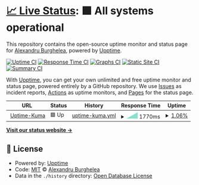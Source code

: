 # [📈 Live Status](https://aburghelea.github.io/upptime): <!--live status--> **🟩 All systems operational**

This repository contains the open-source uptime monitor and status page for [Alexandru Burghelea](http://www.alexburghelea.ro/), powered by [Upptime](https://github.com/upptime/upptime).

[![Uptime CI](https://github.com/aburghelea/upptime/workflows/Uptime%20CI/badge.svg)](https://github.com/aburghelea/upptime/actions?query=workflow%3A%22Uptime+CI%22)
[![Response Time CI](https://github.com/aburghelea/upptime/workflows/Response%20Time%20CI/badge.svg)](https://github.com/aburghelea/upptime/actions?query=workflow%3A%22Response+Time+CI%22)
[![Graphs CI](https://github.com/aburghelea/upptime/workflows/Graphs%20CI/badge.svg)](https://github.com/aburghelea/upptime/actions?query=workflow%3A%22Graphs+CI%22)
[![Static Site CI](https://github.com/aburghelea/upptime/workflows/Static%20Site%20CI/badge.svg)](https://github.com/aburghelea/upptime/actions?query=workflow%3A%22Static+Site+CI%22)
[![Summary CI](https://github.com/aburghelea/upptime/workflows/Summary%20CI/badge.svg)](https://github.com/aburghelea/upptime/actions?query=workflow%3A%22Summary+CI%22)

With [Upptime](https://upptime.js.org), you can get your own unlimited and free uptime monitor and status page, powered entirely by a GitHub repository. We use [Issues](https://github.com/aburghelea/upptime/issues) as incident reports, [Actions](https://github.com/aburghelea/upptime/actions) as uptime monitors, and [Pages](https://aburghelea.github.io/upptime) for the status page.

<!--start: status pages-->
<!-- This summary is generated by Upptime (https://github.com/upptime/upptime) -->
<!-- Do not edit this manually, your changes will be overwritten -->
<!-- prettier-ignore -->
| URL | Status | History | Response Time | Uptime |
| --- | ------ | ------- | ------------- | ------ |
| <img alt="" src="https://icons.duckduckgo.com/ip3/null.ico" height="13"> [Uptime-Kuma](status.alexburghelea.ro) | 🟩 Up | [uptime-kuma.yml](https://github.com/aburghelea/upptime/commits/HEAD/history/uptime-kuma.yml) | <details><summary><img alt="Response time graph" src="./graphs/uptime-kuma/response-time-week.png" height="20"> 1770ms</summary><br><a href="https://aburghelea.github.io/upptime/history/uptime-kuma"><img alt="Response time 1770" src="https://img.shields.io/endpoint?url=https%3A%2F%2Fraw.githubusercontent.com%2Faburghelea%2Fupptime%2FHEAD%2Fapi%2Fuptime-kuma%2Fresponse-time.json"></a><br><a href="https://aburghelea.github.io/upptime/history/uptime-kuma"><img alt="24-hour response time 1770" src="https://img.shields.io/endpoint?url=https%3A%2F%2Fraw.githubusercontent.com%2Faburghelea%2Fupptime%2FHEAD%2Fapi%2Fuptime-kuma%2Fresponse-time-day.json"></a><br><a href="https://aburghelea.github.io/upptime/history/uptime-kuma"><img alt="7-day response time 1770" src="https://img.shields.io/endpoint?url=https%3A%2F%2Fraw.githubusercontent.com%2Faburghelea%2Fupptime%2FHEAD%2Fapi%2Fuptime-kuma%2Fresponse-time-week.json"></a><br><a href="https://aburghelea.github.io/upptime/history/uptime-kuma"><img alt="30-day response time 1770" src="https://img.shields.io/endpoint?url=https%3A%2F%2Fraw.githubusercontent.com%2Faburghelea%2Fupptime%2FHEAD%2Fapi%2Fuptime-kuma%2Fresponse-time-month.json"></a><br><a href="https://aburghelea.github.io/upptime/history/uptime-kuma"><img alt="1-year response time 1770" src="https://img.shields.io/endpoint?url=https%3A%2F%2Fraw.githubusercontent.com%2Faburghelea%2Fupptime%2FHEAD%2Fapi%2Fuptime-kuma%2Fresponse-time-year.json"></a></details> | <details><summary><a href="https://aburghelea.github.io/upptime/history/uptime-kuma">1.06%</a></summary><a href="https://aburghelea.github.io/upptime/history/uptime-kuma"><img alt="All-time uptime 1.06%" src="https://img.shields.io/endpoint?url=https%3A%2F%2Fraw.githubusercontent.com%2Faburghelea%2Fupptime%2FHEAD%2Fapi%2Fuptime-kuma%2Fuptime.json"></a><br><a href="https://aburghelea.github.io/upptime/history/uptime-kuma"><img alt="24-hour uptime 1.06%" src="https://img.shields.io/endpoint?url=https%3A%2F%2Fraw.githubusercontent.com%2Faburghelea%2Fupptime%2FHEAD%2Fapi%2Fuptime-kuma%2Fuptime-day.json"></a><br><a href="https://aburghelea.github.io/upptime/history/uptime-kuma"><img alt="7-day uptime 1.06%" src="https://img.shields.io/endpoint?url=https%3A%2F%2Fraw.githubusercontent.com%2Faburghelea%2Fupptime%2FHEAD%2Fapi%2Fuptime-kuma%2Fuptime-week.json"></a><br><a href="https://aburghelea.github.io/upptime/history/uptime-kuma"><img alt="30-day uptime 1.06%" src="https://img.shields.io/endpoint?url=https%3A%2F%2Fraw.githubusercontent.com%2Faburghelea%2Fupptime%2FHEAD%2Fapi%2Fuptime-kuma%2Fuptime-month.json"></a><br><a href="https://aburghelea.github.io/upptime/history/uptime-kuma"><img alt="1-year uptime 1.06%" src="https://img.shields.io/endpoint?url=https%3A%2F%2Fraw.githubusercontent.com%2Faburghelea%2Fupptime%2FHEAD%2Fapi%2Fuptime-kuma%2Fuptime-year.json"></a></details>

<!--end: status pages-->

[**Visit our status website →**](https://aburghelea.github.io/upptime)

## 📄 License

- Powered by: [Upptime](https://github.com/upptime/upptime)
- Code: [MIT](./LICENSE) © [Alexandru Burghelea](http://www.alexburghelea.ro/)
- Data in the `./history` directory: [Open Database License](https://opendatacommons.org/licenses/odbl/1-0/)

